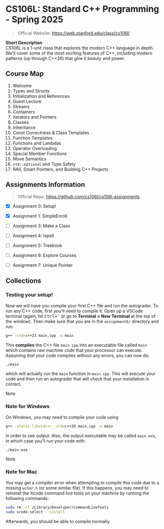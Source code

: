 # CS106L: Standard C++ Programming - Spring 2025

> Official Website: https://web.stanford.edu/class/cs106l/

**Short Description** \
CS106L is a 1-unit class that explores the modern C++ language in depth. We'll cover some of the most exciting features of C++, including modern patterns (up through C++26) that give it beauty and power.

## Course Map

1. Welcome
2. Types and Structs
3. Initialization and References
4. Guest Lecture
5. Streams
6. Containers
7. Iterators and Pointers
8. Classes
9. Inheritance
10. Const Correctness & Class Templates
11. Function Templates
12. Functions and Lambdas
13. Operator Overloading
14. Special Member Functions
15. Move Semantics
16. `std::optional` and Type Safety
17. RAII, Smart Pointers, and Building C++ Projects

## Assignments Information

> Official Repo: https://github.com/cs106l/cs106l-assignments

- [x] Assignment 0: Setup!

- [x] Assignment 1: SimpleEnroll

- [ ] Assignment 3: Make a Class

- [ ] Assignment 4: Ispell

- [ ] Assignment 5: Treebook

- [ ] Assignment 6: Explore Courses

- [ ] Assignment 7: Unique Pointer

## Collections

### Testing your setup!

Now we will have you compile your first C++ file and run the autograder. To run any C++ code, first you'll need to compile it. Open up a VSCode terminal (again, hit <kbd>Ctrl+\`</kbd> or go to **Terminal > New Terminal** at the top of the window). Then make sure that you are in the `assignment0/` directory and run:

```sh
g++ -std=c++23 main.cpp -o main
```

This **compiles** the C++ file `main.cpp` into an executable file called `main` which contains raw machine code that your processor can execute. Assuming that your code compiles without any errors, you can now do:

```sh
./main
```

which will actually run the `main` function in `main.cpp`. This will execute your code and then run an autograder that will check that your installation is correct.

> [!NOTE]
>
> ### Note for Windows
>
> On Windows, you may need to compile your code using
>
> ```sh
> g++ -static-libstdc++ -std=c++20 main.cpp -o main
> ```
>
> in order to see output. Also, the output executable may be called `main.exe`, in which case you'll run your code with:
>
> ```sh
> ./main.exe
> ```
> 

> [!NOTE]
>
> ### Note for Mac
>
> You may get a compiler error when attempting to compile this code due to a missing `wchar.h` (or some similar file). If this happens, you may need to reinstall the Xcode command line tools on your machine by running the following commands:
>
> ```sh
> sudo rm -rf /Library/Developer/CommandLineTools
> sudo xcode-select --install
> ```
>
> Afterwards, you should be able to compile normally.